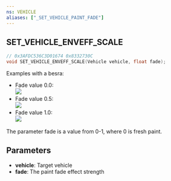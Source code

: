 ```yaml
---
ns: VEHICLE
aliases: ["_SET_VEHICLE_PAINT_FADE"]
---
```

## SET_VEHICLE_ENVEFF_SCALE

```c
// 0x3AFDC536C3D01674 0x8332730C
void SET_VEHICLE_ENVEFF_SCALE(Vehicle vehicle, float fade);
```

Examples with a besra:

- Fade value 0.0:<br>![](https://i.imgur.com/dlWnhgZ.png)
- Fade value 0.5:<br>![](https://i.imgur.com/rbzMfh6.png)
- Fade value 1.0:<br>![](https://i.imgur.com/pRqLnSP.png)

The parameter fade is a value from 0-1, where 0 is fresh paint.

## Parameters
* **vehicle**: Target vehicle
* **fade**: The paint fade effect strength

